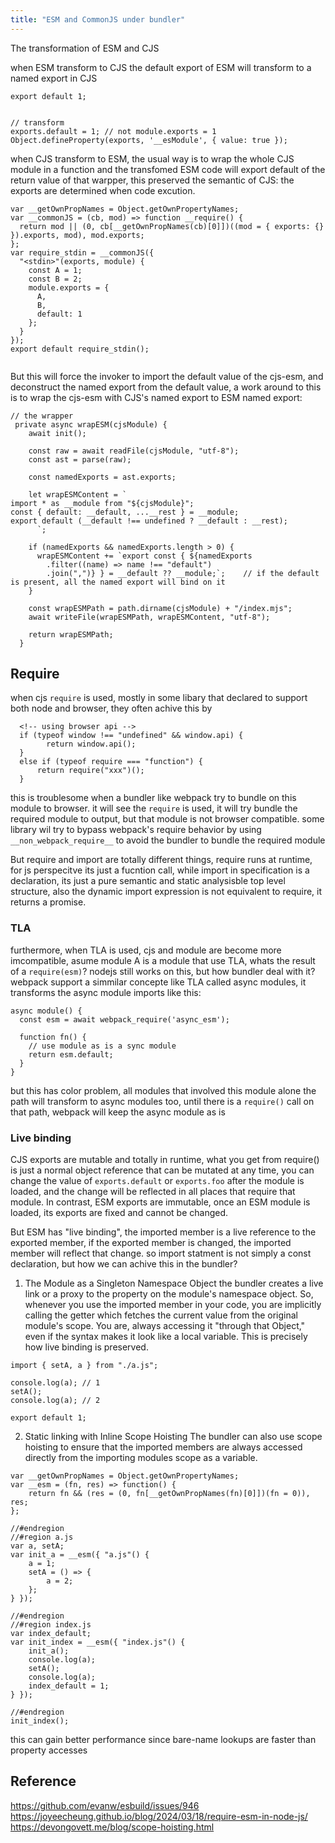 ```yaml
---
title: "ESM and CommonJS under bundler"
---
```


The transformation of ESM and CJS

when ESM transform to CJS the default export of ESM will transform to a named export in CJS

```
export default 1;


// transform
exports.default = 1; // not module.exports = 1
Object.defineProperty(exports, '__esModule', { value: true });
```

when CJS transform to ESM, the usual way is to wrap the whole CJS module in a function and the transfomed
ESM code will export default of the return value of that warpper, this preserved the semantic of CJS: the
exports are determined when code excution.

```by esbuild
var __getOwnPropNames = Object.getOwnPropertyNames;
var __commonJS = (cb, mod) => function __require() {
  return mod || (0, cb[__getOwnPropNames(cb)[0]])((mod = { exports: {} }).exports, mod), mod.exports;
};
var require_stdin = __commonJS({
  "<stdin>"(exports, module) {
    const A = 1;
    const B = 2;
    module.exports = {
      A,
      B,
      default: 1
    };
  }
});
export default require_stdin();


```

But this will force the invoker to import the default value of
the cjs-esm, and deconstruct the named export from the default value, a work around to this is to wrap the cjs-esm
with CJS's named export to ESM named export:

```
// the wrapper
 private async wrapESM(cjsModule) {
    await init();

    const raw = await readFile(cjsModule, "utf-8");
    const ast = parse(raw);

    const namedExports = ast.exports;

    let wrapESMContent = `
import * as __module from "${cjsModule}";
const { default: __default, ...__rest } = __module;
export default (__default !== undefined ? __default : __rest);
      `;

    if (namedExports && namedExports.length > 0) {
      wrapESMContent += `export const { ${namedExports
        .filter((name) => name !== "default")
        .join(",")} } = __default ?? __module;`;    // if the default is present, all the named export will bind on it
    }

    const wrapESMPath = path.dirname(cjsModule) + "/index.mjs";
    await writeFile(wrapESMPath, wrapESMContent, "utf-8");

    return wrapESMPath;
  }
```

## Require

when cjs `require` is used, mostly in some libary that declared to support both node and browser, they often achive this by

```
  <!-- using browser api -->
  if (typeof window !== "undefined" && window.api) {
        return window.api();
  }
  else if (typeof require === "function") {
      return require("xxx")();
  }
```
this is troublesome when a bundler like webpack try to bundle on this module to browser. it will see the `require` is used, it will try bundle the required module to output, but that module is not browser compatible. some library wil try to bypass webpack's require behavior by using `__non_webpack_require__` to avoid the bundler to bundle the required module

But require and import are totally different things, require runs at runtime, for js perspecitve its just a fucntion call, while import in specification is a declaration, its just a
pure semantic and static analysisble top level structure, also the dynamic import expression is not equivalent to require, it returns a promise.

### TLA

furthermore, when TLA is used, cjs and module are become more imcompatible, asume module A is a module that use TLA,
whats the result of a `require(esm)`? nodejs still works on this, but how bundler deal with it? webpack support a simmilar
concepte like TLA called async modules, it transforms the async module imports like this:
```
async module() {
  const esm = await webpack_require('async_esm'); 

  function fn() {
    // use module as is a sync module
    return esm.default;
  }
}
```
but this has color problem, all modules that involved this module alone the path will transform to async modules too, until there is
a `require()` call on that path, webpack will keep the async module as is
 

### Live binding
CJS exports are mutable and totally in runtime, what you get from require() is just a normal object reference
that can be mutated at any time, you can change the value of `exports.default` or `exports.foo` after the module is loaded, and the change will be reflected in all places that require that module. In contrast, ESM exports are immutable, once an ESM module is loaded, its exports are fixed and cannot be changed.

But ESM has "live binding", the imported member is a live reference to the exported member, if the exported member is changed, the imported member will reflect that change. so import statment is not simply a const declaration, but how we can achive this in the bundler?

1. The Module as a Singleton Namespace Object 
the bundler creates a live link or a proxy to the property on the module's namespace object.
So, whenever you use the imported member in your code, you are implicitly calling the getter which fetches the current value from the original module's scope. You are, always accessing it "through that Object," even if the syntax makes it look like a local variable. This is precisely how live binding is preserved.

```
import { setA, a } from "./a.js";

console.log(a); // 1
setA();
console.log(a); // 2

export default 1;
```

2. Static linking with Inline Scope Hoisting
The bundler can also use scope hoisting to ensure that the imported members are always accessed directly from the importing modules scope as a variable.
```
var __getOwnPropNames = Object.getOwnPropertyNames;
var __esm = (fn, res) => function() {
	return fn && (res = (0, fn[__getOwnPropNames(fn)[0]])(fn = 0)), res;
};

//#endregion
//#region a.js
var a, setA;
var init_a = __esm({ "a.js"() {
	a = 1;
	setA = () => {
		a = 2;
	};
} });

//#endregion
//#region index.js
var index_default;
var init_index = __esm({ "index.js"() {
	init_a();
	console.log(a);
	setA();
	console.log(a);
	index_default = 1;
} });

//#endregion
init_index();
```
this can gain better performance since bare-name lookups are faster than property accesses


## Reference
https://github.com/evanw/esbuild/issues/946
https://joyeecheung.github.io/blog/2024/03/18/require-esm-in-node-js/
https://devongovett.me/blog/scope-hoisting.html